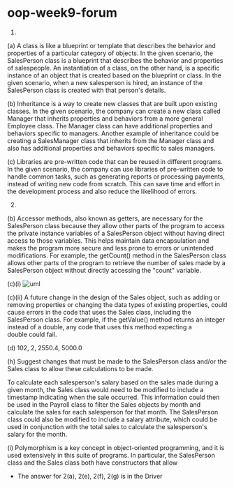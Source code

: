 # oop-week9-forum

1. 
(a)
A class is like a blueprint or template that describes the behavior and properties of a particular category of objects. In the given scenario, the SalesPerson class is a blueprint that describes the behavior and properties of salespeople.
An instantiation of a class, on the other hand, is a specific instance of an object that is created based on the blueprint or class. In the given scenario, when a new salesperson is hired, an instance of the SalesPerson class is created with that person's details.

(b)
Inheritance is a way to create new classes that are built upon existing classes. In the given scenario, the company can create a new class called Manager that inherits properties and behaviors from a more general Employee class. The Manager class can have additional properties and behaviors specific to managers.
Another example of inheritance could be creating a SalesManager class that inherits from the Manager class and also has additional properties and behaviors specific to sales managers.

(c)
Libraries are pre-written code that can be reused in different programs. In the given scenario, the company can use libraries of pre-written code to handle common tasks, such as generating reports or processing payments, instead of writing new code from scratch. This can save time and effort in the development process and also reduce the likelihood of errors.


2.
(b) Accessor methods, also known as getters, are necessary for the SalesPerson class because they allow other parts of the program to access the private instance variables of a SalesPerson object without having direct access to those variables. This helps maintain data encapsulation and makes the program more secure and less prone to errors or unintended modifications. For example, the getCount() method in the SalesPerson class allows other parts of the program to retrieve the number of sales made by a SalesPerson object without directly accessing the "count" variable.


(c)(i) ![uml](https://github.com/titoditomartin/oop-week9-forum/assets/114073725/7b76a391-d67f-4fbb-9218-8bc9a6d4c004)

(c)(ii) A future change in the design of the Sales object, such as adding or removing properties or changing the data types of existing properties, could cause errors in the code that uses the Sales class, including the SalesPerson class. For example, if the getValue() method returns an integer instead of a double, any code that uses this method expecting a double could fail.

(d) 102, 2, 2550.4, 5000.0

(h) Suggest changes that must be made to the SalesPerson class and/or the Sales class to allow these calculations to be made.

To calculate each salesperson's salary based on the sales made during a given month, the Sales class would need to be modified to include a timestamp indicating when the sale occurred. This information could then be used in the Payroll class to filter the Sales objects by month and calculate the sales for each salesperson for that month. The SalesPerson class could also be modified to include a salary attribute, which could be used in conjunction with the total sales to calculate the salesperson's salary for the month.

(i) Polymorphism is a key concept in object-oriented programming, and it is used extensively in this suite of programs. In particular, the SalesPerson class and the Sales class both have constructors that allow

- The answer for 2(a), 2(e), 2(f), 2(g) is in the Driver
